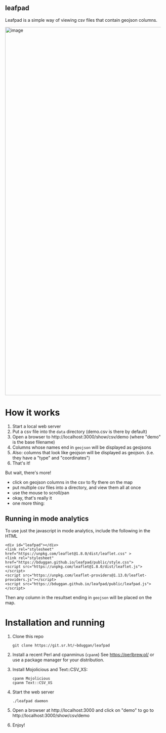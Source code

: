 ## leafpad

Leafpad is a simple way of viewing csv files that contain geojson columns.

<img width="1192" alt="image" src="https://user-images.githubusercontent.com/58956/230172170-6b18dbad-3505-4d82-9e12-df7f4a670a0a.png">

# How it works

1. Start a local web server
1. Put a csv file into the `data` directory (demo.csv is there by default)
2. Open a browser to http://localhost:3000/show/csv/demo (where "demo" is the base filename)
3. Columns whose names end in `geojson` will be displayed as geojsons
4. Also: columns that look like geojson will be displayed as geojson.  (i.e. they have a "type" and "coordinates")
5. That's it!

But wait, there's more!

* click on geojson columns in the csv to fly there on the map
* put multiple csv files into a directory, and view them all at once
* use the mouse to scroll/pan
* okay, that's really it
* one more thing:

## Running in mode analytics

To use just the javascript in mode analytics, include the following in the HTML

```
<div id="leafpad"></div>
<link rel="stylesheet" href="https://unpkg.com/leaflet@1.8.0/dist/leaflet.css" >
<link rel="stylesheet" href="https://bduggan.github.io/leafpad/public/style.css">
<script src="https://unpkg.com/leaflet@1.8.0/dist/leaflet.js"></script>
<script src="https://unpkg.com/leaflet-providers@1.13.0/leaflet-providers.js"></script>
<script src="https://bduggan.github.io/leafpad/public/leafpad.js"></script>
```

Then any column in the resultset ending in `geojson` will be placed on the map.

# Installation and running

1. Clone this repo
    ```
    git clone https://git.sr.ht/~bduggan/leafpad
    ```

2. Install a recent Perl and cpanminus (`cpanm`)
   See https://perlbrew.pl/ or use a package manager for your distribution.

3. Install Mojolicious and Text::CSV_XS:
     ```
     cpanm Mojolicious
     cpanm Text::CSV_XS
     ```

4. Start the web server
     ```
     ./leafpad daemon
     ```

5. Open a browser at http://localhost:3000 and click on "demo" to go to http://localhost:3000/show/csv/demo

6. Enjoy!

